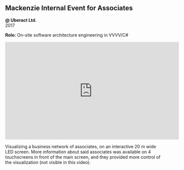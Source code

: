 ## Mackenzie Internal Event for Associates

**@ Uberact Ltd.**  
2017

**Role:** On-site software architecture engineering in VVVV/C#

<iframe full="true" width="560" height="315" src="https://www.youtube-nocookie.com/embed/hIlmrz_V_48" frameborder="0" allow="accelerometer; autoplay; clipboard-write; encrypted-media; gyroscope; picture-in-picture" allowfullscreen></iframe>

Visualizing a business network of associates, on an interactive 20 m wide LED screen. More information about said associates was available on 4 touchscreens in front of the main screen, and they provided more control of the visualization (not visible in this video).

<nextmd href="/c/works/fiat-dynamo-2016" />